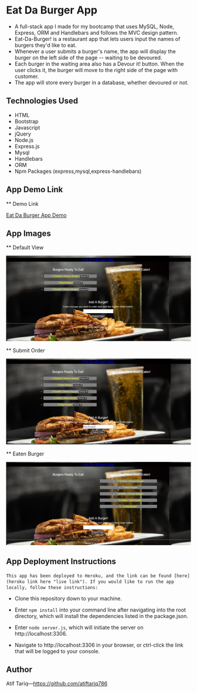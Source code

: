 #   Eat Da Burger App

*   A full-stack app I made for my bootcamp that uses MySQL, Node, Express, ORM and Handlebars and       follows the MVC design pattern.
*   Eat-Da-Burger! is a restaurant app that lets users input the names of burgers they'd like to eat.
*   Whenever a user submits a burger's name, the app will display the burger on the left side of the     page -- waiting to be devoured.
*   Each burger in the waiting area also has a Devour it! button. When the user clicks it, the           burger will move to the right side of the page with customer.
*   The app will store every burger in a database, whether devoured or not.

##  Technologies Used

*   HTML
*   Bootstrap
*   Javascript
*   jQuery
*   Node.js
*   Express.js
*   Mysql
*   Handlebars
*   ORM
*   Npm Packages (express,mysql,express-handlebars)

##  App Demo Link

**  Demo Link

[Eat Da Burger App Demo](https://secret-cliffs-65551.herokuapp.com/)

##  App Images

**  Default View

![alt text](https://github.com/atiftariq786/burger/blob/master/public/assets/img/AppDefault.png?raw=true "App default view")

**  Submit Order

![alt text](https://github.com/atiftariq786/burger/blob/master/public/assets/img/addBurger.png?raw=true "Submit order")

**  Eaten Burger

![alt text](https://github.com/atiftariq786/burger/blob/master/public/assets/img/eatenBurger.png?raw=true "Eaten Burger")



##  App Deployment Instructions
    This app has been deployed to Heroku, and the link can be found [here](heroku link here "live link"). If you would like to run the app locally, follow these instructions: 

*   Clone this repository down to your machine.
   
*   Enter `npm install` into your command line after navigating into the root directory, which will      install the dependencies listed in the package.json.
   
*   Enter `node server.js`, which will initiate the server on http://localhost:3306.
   
*   Navigate to http://localhost:3306 in your browser, or ctrl-click the link that will be logged to     your console. 


##  Author 

   Atif Tariq—https://github.com/atiftariq786
